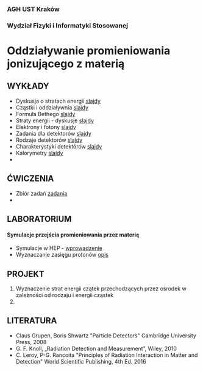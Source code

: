 ### AGH UST Kraków
### Wydział Fizyki i Informatyki Stosowanej
# Oddziaływanie promieniowania jonizującego z materią

## WYKŁADY
- Dyskusja o stratach energii [slajdy](/FILES/opjzm_w1.pdf)
- Cząstki i oddziaływnia [slajdy](/FILES/opjzm_w1.pdf)
- Formuła Bethego  [slajdy](/FILES/opjzm_w2.pdf)
- Straty energii - dyskusje [slajdy](/FILES/opjzm_w3.pdf)
- Elektrony i fotony [slajdy](/FILES/opjzm_w4.pdf)
- Zadania dla detektorów [slajdy](/FILES/opjzm_w5.pdf)
- Rodzaje detektorów [slajdy](/FILES/opjzm_w6.pdf)
- Charakterystyki detektórów [slajdy](/FILES/opjzm_w7.pdf)
- Kalorymetry [slajdy](/FILES/opjzm_w8.pdf)
- 
## ĆWICZENIA 
- Zbiór zadań  [zadania](/FILES/problemy_2021.pdf)
- 
## LABORATORIUM  
#### Symulacje przejścia promieniowania przez materię 
- Symulacje w HEP - [wprowadzenie](/FILES/Simulation_intro.pdf)
- Wyznaczanie zasięgu protonów [opis](/FILES/opjzm_lab_zasieg.pdf)  

## PROJEKT
1. Wyznaczenie strat energii czątek przechodzących przez ośrodek w zależności od rodzaju i energii cząstek 
2. 

## LITERATURA
- Claus Grupen, Boris Shwartz "Particle Detectors" Cambridge University Press, 2008
- G. F. Knoll, „Radiation Detection and Measurement”, Wiley, 2010
- C. Leroy, P-G. Rancoita "Principles of Radiation Interaction in Matter and Detection" World Scientific Publishing, 4th Ed. 2016
